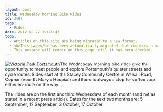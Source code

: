 ```yaml
---
layout: post
title: Wednesday Morning Bike Rides
id: 3487
tags:
  - Rides
date: 2012-08-27 19:24:47
todo:
  - Articles on this site are being migrated to a new format.
  - <b>This page</b> has been automatically migrated, but requires a manual check-&amp;-tune to ensure the format and links all work as expected.
  - This message will remain on this page until it has been checked.
---
```


[![](http://www.pompeybug.co.uk/wp-content/uploads/2012/04/Victoria-Park-1.jpg "Victoria Park Portsmouth")](http://www.pompeybug.co.uk/wp-content/uploads/2012/04/Victoria-Park-1.jpg)The Wednesday morning bike rides give the opportunity to meet people and explore Portsmouth's quieter streets and cycle routes. Rides start at the Stacey Community Centre in Walsall Road, Copnor (near St Mary's Hospital) and there is always a stop for coffee stop either en-route on the way.

The  rides are on the first and third Wednesdays of each month (and not as stated in a recent press article). Dates for the next two months are: 5 September, 19 September, 3 October, 17 October.